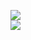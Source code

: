 [![](https://img.shields.io/badge/Made%20With-Github%20Spray-lightgrey.svg?style=for-the-badge&logo=github)](https://github.com/Annihil/github-spray#7828)  
[![](https://i.imgur.com/2DrTn0Z.gif)](https://github.com/Annihil/github-spray)